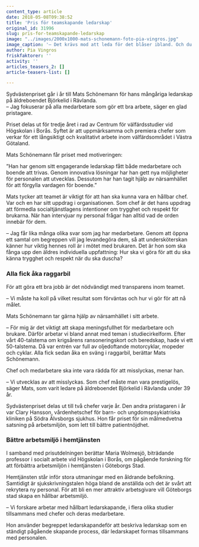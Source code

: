 ```yaml
---
content_type: article
date: 2018-05-08T09:38:52
title: 'Pris för teamskapande ledarskap'
original_id: 31996
slug: pris-for-teamskapande-ledarskap
image: "../images/2000x1000-mats-schonemann-foto-pia-vingros.jpg"
image_caption: '– Det krävs mod att leda för det blåser ibland. Och du får inte vara rädd för att misslyckas, säger Mats Schönemann, som fick Sydvästenpriset år 2018.'
author: Pia Vingros
friskfaktorer: ''
activity: ''
articles_teasers_2: []
article-teasers-list: []

---
```


Sydvästenpriset går i år till Mats Schönemann för hans mångåriga ledarskap på äldreboendet Björkelid i Rävlanda.  
– Jag fokuserar på alla medarbetare som gör ett bra arbete, säger en glad pristagare.

Priset delas ut för tredje året i rad av Centrum för välfärdsstudier vid Högskolan i Borås. Syftet är att uppmärksamma och premiera chefer som verkar för ett långsiktigt och kvalitativt arbete inom välfärdsområdet i Västra Götaland.

Mats Schönemann får priset med motiveringen:

”Han har genom sitt engagerande ledarskap fått både medarbetare och boende att trivas. Genom innovativa lösningar har han gett nya möjligheter för personalen att utvecklas. Dessutom har han tagit hjälp av närsamhället för att förgylla vardagen för boende.”

Mats tycker att teamet är viktigt för att han ska kunna vara en hållbar chef. Var och en har sitt uppdrag i organisationen. Som chef är det hans uppdrag att förmedla socialtjänstlagens intentioner om trygghet och respekt för brukarna. När han intervjuar ny personal frågar han alltid vad de orden innebär för dem.

– Jag får lika många olika svar som jag har medarbetare. Genom att öppna ett samtal om begreppen vill jag levandegöra dem, så att undersköterskan känner hur viktig hennes roll är i mötet med brukaren. Det är hon som ska fånga upp den äldres individuella uppfattning: Hur ska vi göra för att du ska känna trygghet och respekt när du ska duscha?

### Alla fick åka raggarbil

För att göra ett bra jobb är det nödvändigt med transparens inom teamet.

– Vi måste ha koll på vilket resultat som förväntas och hur vi gör för att nå målet.

Mats Schönemann tar gärna hjälp av närsamhället i sitt arbete.

– För mig är det viktigt att skapa meningsfullhet för medarbetare och brukare. Därför arbetar vi bland annat med teman i studiecirkelform. Efter vårt 40-talstema om krigsårens ransoneringskort och beredskap, hade vi ett 50-talstema. Då var entrén var full av oljedoftande motorcyklar, mopeder och cyklar. Alla fick sedan åka en sväng i raggarbil, berättar Mats Schönemann.

Chef och medarbetare ska inte vara rädda för att misslyckas, menar han.

– Vi utvecklas av att misslyckas. Som chef måste man vara prestigelös, säger Mats, som varit ledare på äldreboendet Björkelid i Rävlanda under 39 år.

Sydvästenpriset delas ut till två chefer varje år. Den andra pristagaren i år var Clary Hansson, vårdenhetschef för barn- och ungdomspsykiatriska kliniken på Södra Älvsborgs sjukhus. Hon får priset för sin målmedvetna satsning på arbetsmiljön, som lett till bättre patientnöjdhet.

### Bättre arbetsmiljö i hemtjänsten

I samband med prisutdelningen berättar Maria Wolmesjö, biträdande professor i socialt arbete vid Högskolan i Borås, om pågående forskning för att förbättra arbetsmiljön i hemtjänsten i Göteborgs Stad.

Hemtjänsten står inför stora utmaningar med en åldrande befolkning. Samtidigt är sjukskrivningstalen höga bland de anställda och det är svårt att rekrytera ny personal. För att bli en mer attraktiv arbetsgivare vill Göteborgs stad skapa en hållbar arbetsmiljö.

– Vi forskare arbetar med hållbart ledarskapande, i flera olika studier tillsammans med chefer och deras medarbetare.

Hon använder begreppet ledarskapandeför att beskriva ledarskap som en ständigt pågående skapande process, där ledarskapet formas tillsammans med personalen.


